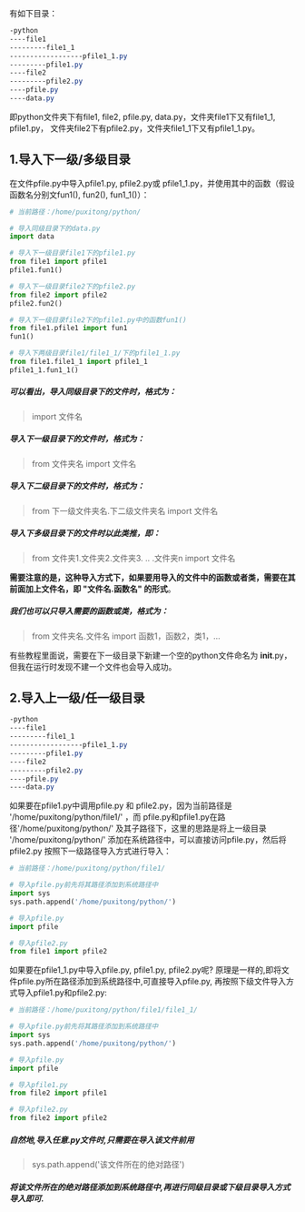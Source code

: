 有如下目录：



```css
-python
----file1
---------file1_1
------------------pfile1_1.py
---------pfile1.py
----file2
---------pfile2.py
----pfile.py
----data.py
```

即python文件夹下有file1, file2, pfile.py, data.py，文件夹file1下又有file1_1, pfile1.py，  文件夹file2下有pfile2.py，文件夹file1_1下又有pfile1_1.py。

## 1.导入下一级/多级目录

在文件pfile.py中导入pfile1.py, pfile2.py或 pfile1_1.py，并使用其中的函数（假设函数名分别文fun1(), fun2(), fun1_1()）：



```python
# 当前路径：/home/puxitong/python/

# 导入同级目录下的data.py
import data

# 导入下一级目录file1下的pfile1.py
from file1 import pfile1
pfile1.fun1()

# 导入下一级目录file2下的pfile2.py
from file2 import pfile2
pfile2.fun2()

# 导入下一级目录file2下的pfile1.py中的函数fun1()
from file1.pfile1 import fun1
fun1()

# 导入下两级目录file1/file1_1/下的pfile1_1.py
from file1.file1_1 import pfile1_1
pfile1_1.fun1_1()
```

##### 可以看出，导入同级目录下的文件时，格式为：

> import 文件名

##### 导入下一级目录下的文件时，格式为：

> from 文件夹名 import 文件名

##### 导入下二级目录下的文件时，格式为：

> from 下一级文件夹名.下二级文件夹名 import 文件名

##### 导入下多级目录下的文件时以此类推，即：

> from 文件夹1.文件夹2.文件夹3. .. .文件夹n import 文件名

**需要注意的是，这种导入方式下，如果要用导入的文件中的函数或者类，需要在其前面加上文件名，即 "文件名.函数名" 的形式**。

##### 我们也可以只导入需要的函数或类，格式为：

> from 文件夹名.文件名 import 函数1，函数2，类1，…

有些教程里面说，需要在下一级目录下新建一个空的python文件命名为 __init__.py，但我在运行时发现不建一个文件也会导入成功。

## 2.导入上一级/任一级目录



```css
-python
----file1
---------file1_1
------------------pfile1_1.py
---------pfile1.py
----file2
---------pfile2.py
----pfile.py
----data.py
```

如果要在pfile1.py中调用pfile.py 和 pfile2.py，因为当前路径是 '/home/puxitong/python/file1/' ，而 pfile.py和pfile1.py在路径'/home/puxitong/python/'  及其子路径下，这里的思路是将上一级目录 '/home/puxitong/python/' 添加在系统路径中，可以直接访问pfile.py，然后将pfile2.py 按照下一级路径导入方式进行导入：

```python
# 当前路径：/home/puxitong/python/file1/

# 导入pfile.py前先将其路径添加到系统路径中
import sys
sys.path.append('/home/puxitong/python/')

# 导入pfile.py
import pfile

# 导入pfile2.py
from file1 import pfile2
```

如果要在pfile1_1.py中导入pfile.py, pfile1.py, pfile2.py呢? 原理是一样的,即将文件pfile.py所在路径添加到系统路径中,可直接导入pfile.py, 再按照下级文件导入方式导入pfile1.py和pfile2.py:



```python
# 当前路径：/home/puxitong/python/file1/file1_1/

# 导入pfile.py前先将其路径添加到系统路径中
import sys
sys.path.append('/home/puxitong/python/')

# 导入pfile.py
import pfile

# 导入pfile1.py
from file2 import pfile1

# 导入pfile2.py
from file2 import pfile2
```

##### 自然地,导入任意.py文件时,只需要在导入该文件前用

> sys.path.append('该文件所在的绝对路径')

##### 将该文件所在的绝对路径添加到系统路径中,再进行同级目录或下级目录导入方式导入即可.